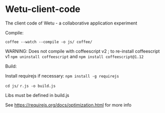 # Wetu-client-code

The client code of Wetu - a collaborative application experiment

Compile: 

`coffee --watch --compile -o js/ coffee/`

WARNING: Does not compile with coffeescript v2 ; to re-install coffeescript v1 `npm uninstall coffeescript` and `npm install coffeescript@1.12`

Build:

Install requirejs if necessary: `npm install -g requirejs`

`cd js/`
`r.js -o build.js`

Libs must be defined in build.js

See https://requirejs.org/docs/optimization.html for more info
